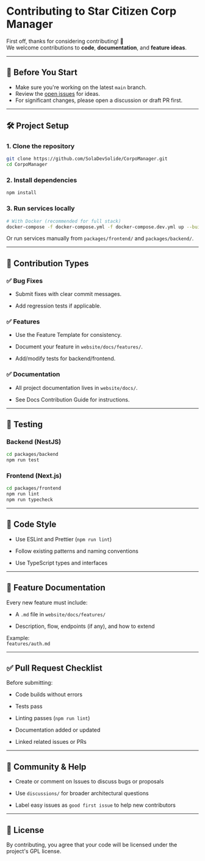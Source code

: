 # Contributing to Star Citizen Corp Manager

First off, thanks for considering contributing! 🙌  
We welcome contributions to **code**, **documentation**, and **feature ideas**.

---

## 📌 Before You Start

- Make sure you're working on the latest `main` branch.
- Review the [open issues](https://https://github.com/SolaDevSolide/CorpoManager/issues) for ideas.
- For significant changes, please open a discussion or draft PR first.

---

## 🛠 Project Setup

### 1. Clone the repository

```bash
git clone https://github.com/SolaDevSolide/CorpoManager.git
cd CorpoManager
```

### 2. Install dependencies

```bash
npm install
```

### 3. Run services locally

```bash
# With Docker (recommended for full stack)
docker-compose -f docker-compose.yml -f docker-compose.dev.yml up --build
```

Or run services manually from `packages/frontend/` and `packages/backend/`.

----------

## 🧩 Contribution Types

### ✅ Bug Fixes

-   Submit fixes with clear commit messages.

-   Add regression tests if applicable.


### ✅ Features

-   Use the Feature Template for consistency.

-   Document your feature in `website/docs/features/`.

-   Add/modify tests for backend/frontend.


### ✅ Documentation

-   All project documentation lives in `website/docs/`.

-   See Docs Contribution Guide for instructions.


----------

## 🧪 Testing

### Backend (NestJS)

```bash
cd packages/backend
npm run test

```

### Frontend (Next.js)

```bash
cd packages/frontend
npm run lint
npm run typecheck

```

----------

## 📂 Code Style

-   Use ESLint and Prettier (`npm run lint`)

-   Follow existing patterns and naming conventions

-   Use TypeScript types and interfaces


----------

## 🧠 Feature Documentation

Every new feature must include:

-   A `.md` file in `website/docs/features/`

-   Description, flow, endpoints (if any), and how to extend


Example:  
`features/auth.md`

----------

## ✅ Pull Request Checklist

Before submitting:

-   Code builds without errors

-   Tests pass

-   Linting passes (`npm run lint`)

-   Documentation added or updated

-   Linked related issues or PRs


----------

## 📣 Community & Help

-   Create or comment on Issues to discuss bugs or proposals

-   Use `discussions/` for broader architectural questions

-   Label easy issues as `good first issue` to help new contributors


----------

## 📜 License

By contributing, you agree that your code will be licensed under the project's GPL license.